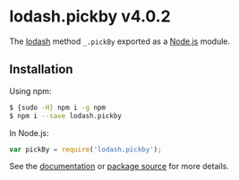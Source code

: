 # lodash.pickby v4.0.2

The [lodash](https://lodash.com/) method `_.pickBy` exported as a [Node.js](https://nodejs.org/) module.

## Installation

Using npm:
```bash
$ {sudo -H} npm i -g npm
$ npm i --save lodash.pickby
```

In Node.js:
```js
var pickBy = require('lodash.pickby');
```

See the [documentation](https://lodash.com/docs#pickBy) or [package source](https://github.com/lodash/lodash/blob/4.0.2-npm-packages/lodash.pickby) for more details.
